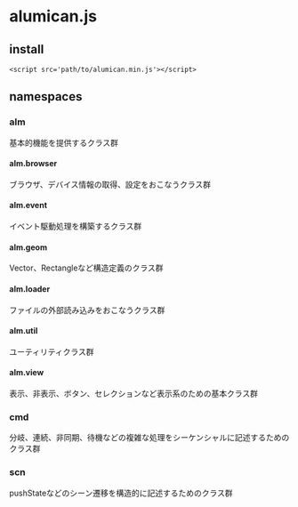 # alumican.js

## install

`<script src='path/to/alumican.min.js'></script>`

## namespaces

### alm
基本的機能を提供するクラス群

#### alm.browser
ブラウザ、デバイス情報の取得、設定をおこなうクラス群

#### alm.event
イベント駆動処理を構築するクラス群

#### alm.geom
Vector、Rectangleなど構造定義のクラス群

#### alm.loader
ファイルの外部読み込みをおこなうクラス群

#### alm.util
ユーティリティクラス群

#### alm.view
表示、非表示、ボタン、セレクションなど表示系のための基本クラス群

### cmd
分岐、連続、非同期、待機などの複雑な処理をシーケンシャルに記述するためのクラス群

### scn
pushStateなどのシーン遷移を構造的に記述するためのクラス群
